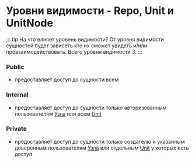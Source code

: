 # Уровни видимости - Repo, Unit и UnitNode

::: tip На что влияет уровень видимости?
От уровня видимости сущностей будет зависеть кто их сможет увидеть и/или провзаимодействовать. Всего уровня видимости 3.
:::

### Public

- предоставляет доступ до сущности всем

### Internal

- предоставляет доступ до сущности только авторизованным пользователям [Узла](/definitions#instance) или всем [Unit](/definitions#unit)

### Private

- предоставляет доступ до сущности только создателю и указанным доверенным пользователям [Узла](/definitions#instance) или отдельным [Unit](/definitions#unit) у которых есть доступ
